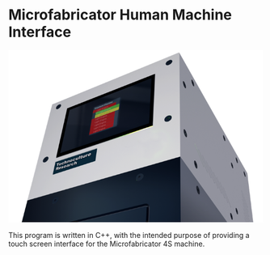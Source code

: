 # Microfabricator Human Machine Interface

![image](Assets/microfabricator.png)

This program is written in C++, with the intended purpose of providing a touch screen interface for the Microfabricator 4S machine.
